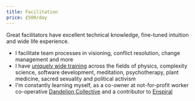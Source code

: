 ```yaml
---
title: Facilitation
price: £500/day
---
```


Great facilitators have excellent technical knowledge, fine-tuned intuition and wide life experience.

* I facilitate team processes in visioning, conflict resolution, change management and more
* I have [uniquely wide training](/about) across the fields of physics, complexity science, software development, meditation, psychotherapy, plant medicine, sacred sexuality and political activism
* I'm constantly learning myself, as a co-owner at not-for-profit worker co-operative [Dandelion Collective](https://dandelion.coop/) and a contributor to [Enspiral](https://enspiral.com/)